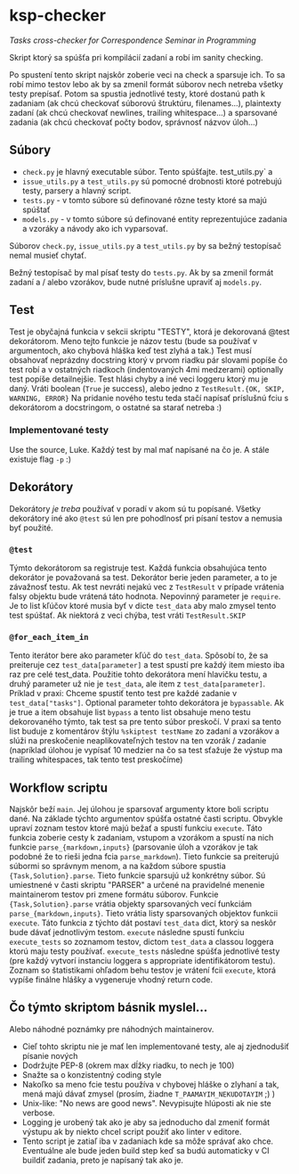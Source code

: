 # ksp-checker
*Tasks cross-checker for Correspondence Seminar in Programming*

Skript ktorý sa spúšťa pri kompilácií zadaní a robí im sanity checking.


Po spustení tento skript najskôr zoberie veci na check a sparsuje ich. To sa
robí mimo testov lebo ak by sa zmenil formát súborov nech netreba všetky testy
prepísať. Potom sa spustia jednotlivé testy, ktoré dostanú path k zadaniam (ak
chcú checkovať súborovú štruktúru, filenames...), plaintexty zadaní (ak chcú
checkovať newlines, trailing whitespace...) a sparsované zadania (ak chcú
checkovať počty bodov, správnosť názvov úloh...)

## Súbory

  - `check.py` je hlavný executable súbor. Tento spúšťajte. test_utils.py` a
  - `issue_utils.py` a `test_utils.py` sú pomocné drobnosti ktoré potrebujú
    testy, parsery a hlavný script.
  - `tests.py` - v tomto súbore sú definované rôzne testy ktoré sa majú spúštať
  - `models.py` - v tomto súbore sú definované entity reprezentujúce zadania a
    vzoráky a návody ako ich vyparsovať.

Súborov `check.py`, `issue_utils.py` a `test_utils.py` by sa bežný testopísač
nemal musieť chytať.

Bežný testopísač by mal písať testy do `tests.py`. Ak by sa zmenil formát zadaní
a / alebo vzorákov, bude nutné príslušne upraviť aj `models.py`.

## Test

Test je obyčajná funkcia v sekcii skriptu "TESTY", ktorá je dekorovaná @test
dekorátorom. Meno tejto funkcie je názov testu (bude sa používať v argumentoch,
ako chybová hláška keď test zlyhá a tak.) Test musí obsahovať neprázdny
docstring ktorý v prvom riadku pár slovami popíše čo test robí a v ostatných
riadkoch (indentovaných 4mi medzerami) optionally test popíše detailnejšie. Test
hlási chyby a iné veci loggeru ktorý mu je daný. Vráti boolean (`True` je
success), alebo jedno z `TestResult.{OK, SKIP, WARNING, ERROR}` Na pridanie
nového testu teda stačí napísať príslušnú fciu s dekorátorom a docstringom, o
ostatné sa starať netreba :)

### Implementované testy

Use the source, Luke. Každý test by mal mať napísané na čo je. A stále existuje
flag `-p` :)

## Dekorátory

Dekorátory *je treba* používať v poradí v akom sú tu popísané. Všetky dekorátory
iné ako `@test` sú len pre pohodlnosť pri písaní testov a nemusia byť použité.

### `@test`

Týmto dekorátorom sa registruje test. Každá funkcia obsahujúca tento dekorátor
je považovaná sa test. Dekorátor berie jeden parameter, a to je závažnosť testu.
Ak test nevráti nejakú vec z `TestResult` v prípade vrátenia falsy objektu bude
vrátená táto hodnota. Nepovinný parameter je `require`. Je to list kľúčov ktoré
musia byť v dicte `test_data` aby malo zmysel tento test spúštať. Ak niektorá z
veci chýba, test vráti `TestResult.SKIP`

### `@for_each_item_in`

Tento iterátor bere ako parameter kľúč do `test_data`. Spôsobí to, že sa
preiteruje cez `test_data[parameter]` a test spustí pre každý item miesto iba
raz pre celé test_data. Použitie tohto dekorátora mení hlavičku testu, a druhý
parameter už nie je `test_data`, ale item z `test_data[parameter]`. Príklad v
praxi: Chceme spustiť tento test pre každé zadanie v `test_data["tasks"]`.
Optional parameter tohto dekorátora je `bypassable`. Ak je true a item obsahuje
list `bypass` a tento list obsahuje meno testu dekorovaného týmto, tak test sa
pre tento súbor preskočí. V praxi sa tento list buduje z komentárov štýlu
`%skiptest testName` zo zadaní a vzorákov a slúži na preskočenie
neaplikovateľných testov na ten vzorák / zadanie (napríklad úlohou je vypísať 10
medzier na čo sa test sťažuje že výstup ma trailing whitespaces, tak tento test
preskočíme)

Workflow scriptu
----------------

Najskôr beží `main`. Jej úlohou je sparsovať argumenty ktore boli scriptu dané.
Na základe týchto argumentov spúšťa ostatné časti scriptu. Obvykle upraví zoznam
testov ktoré majú bežať a spustí funkciu `execute`. Táto funkcia zoberie cesty k
zadaniam, vstupom a vzorákom a spustí na nich funkcie `parse_{markdown,inputs}`
(parsovanie úloh a vzorákov je tak podobné že to rieši jedna fcia
`parse_markdown`). Tieto funkcie sa preiterujú súbormi so správnym menom, a na
každom súbore spustia `{Task,Solution}.parse`. Tieto funkcie sparsujú už
konkrétny súbor. Sú umiestnené v časti skriptu "PARSER" a určené na pravidelné
menenie maintainerom testov pri zmene formátu súborov. Funkcie
`{Task,Solution}.parse` vrátia objekty sparsovaných vecí funkciám
`parse_{markdown,inputs}`. Tieto vrátia listy sparsovaných objektov funkcii
`execute`. Táto funkcia z týchto dát postaví `test_data` dict, ktorý sa neskôr
bude dávať jednotlivým testom. `execute` následne spustí funkciu `execute_tests`
so zoznamom testov, dictom `test_data` a classou loggera ktorú maju testy
používať. `execute_tests` následne spúšťa jednotlivé testy (pre každý vytvorí
instanciu loggera s appropriate identifikátorom testu). Zoznam so štatistikami
ohľadom behu testov je vrátení fcii `execute`, ktorá vypíše finálne hlášky a
vygeneruje vhodný return code.

Čo týmto skriptom básnik myslel...
----------------------------------

Alebo náhodné poznámky pre náhodných maintainerov.

 - Cieľ tohto skriptu nie je mať len implementované testy, ale aj zjednodušiť
   písanie nových
 - Dodržujte PEP-8 (okrem max dĺžky riadku, to nech je 100)
 - Snažte sa o konzistentný coding style
 - Nakoľko sa meno fcie testu používa v chybovej hláške o zlyhaní a tak, mená
   majú dávať zmysel (prosím, žiadne `T_PAAMAYIM_NEKUDOTAYIM` ;) )
 - Unix-like: "No news are good news". Nevypisujte hlúposti ak nie ste verbose.
 - Logging je urobený tak ako je aby sa jednoducho dal zmeniť formát výstupu ak
   by niekto chcel script použiť ako linter v editore.
 - Tento script je zatiaľ iba v zadaniach kde sa môže správať ako chce.
   Eventuálne ale bude jeden build step keď sa budú automaticky v CI buildiť
   zadania, preto je napísaný tak ako je.
